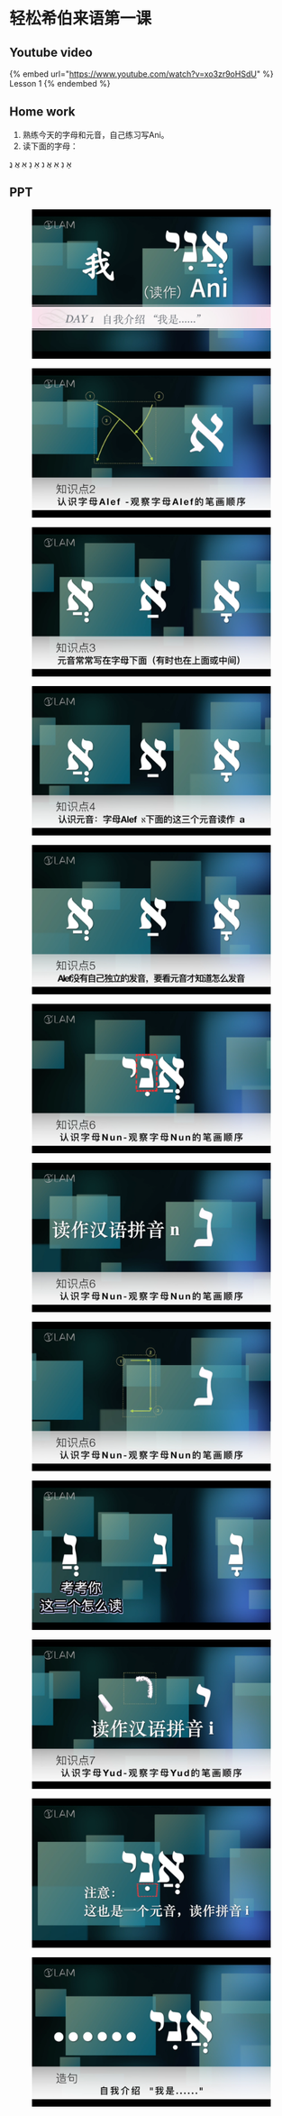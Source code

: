 # 轻松希伯来语第一课

## Youtube video

{% embed url="https://www.youtube.com/watch?v=xo3zr9oHSdU" %}
Lesson 1
{% endembed %}

## Home work

1. 熟练今天的字母和元音，自己练习写Ani。
2. 读下面的字母：

אָ נַ אִ אֲ נִ אַ נָ אִ אֲ נֲ

## PPT

<figure><img src="../.gitbook/assets/1.png" alt=""><figcaption></figcaption></figure>

<figure><img src="../.gitbook/assets/1-20240225102609793.png" alt=""><figcaption></figcaption></figure>

<figure><img src="../.gitbook/assets/1-20240225102623009.png" alt=""><figcaption></figcaption></figure>

<figure><img src="../.gitbook/assets/1-20240225102632491 (1).png" alt=""><figcaption></figcaption></figure>

<figure><img src="../.gitbook/assets/1-20240225102642647.png" alt=""><figcaption></figcaption></figure>

<figure><img src="../.gitbook/assets/1-20240225102654510.png" alt=""><figcaption></figcaption></figure>



<figure><img src="../.gitbook/assets/1-20240225102703890.png" alt=""><figcaption></figcaption></figure>

<figure><img src="../.gitbook/assets/1-20240225102713086.png" alt=""><figcaption></figcaption></figure>

<figure><img src="../.gitbook/assets/1-20240225102730516.png" alt=""><figcaption></figcaption></figure>

<figure><img src="../.gitbook/assets/1-20240225102748635.png" alt=""><figcaption></figcaption></figure>

<figure><img src="../.gitbook/assets/1-20240225102801865.png" alt=""><figcaption></figcaption></figure>

<figure><img src="../.gitbook/assets/1-20240225102817396.png" alt=""><figcaption></figcaption></figure>
